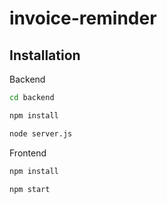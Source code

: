 # invoice-reminder

## Installation

Backend

```bash
cd backend
```
```bash
npm install
```
```bash
node server.js
```
Frontend
```bash
npm install
```
```bash
npm start
```
